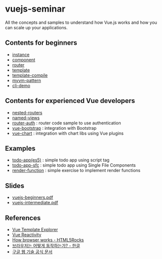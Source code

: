# vuejs-seminar

All the concepts and samples to understand how Vue.js works and how you can scale up your applications.

## Contents for beginners

- [instance](https://github.com/joshua1988/vuejs-seminar/tree/master/instance/index.html)
- [component](https://github.com/joshua1988/vuejs-seminar/tree/master/component/index.html)
- [router](https://github.com/joshua1988/vuejs-seminar/tree/master/router/index.html)
- [template](https://github.com/joshua1988/vuejs-seminar/blob/master/template/index.html)
- [template-compile](https://github.com/joshua1988/vuejs-seminar/blob/master/template-compile/app.vue)
- [mvvm-pattern](https://github.com/joshua1988/vuejs-seminar/blob/master/mvvm-pattern/index.html)
- [cli-demo](https://github.com/joshua1988/vuejs-seminar/tree/master/cli-demo)

## Contents for experienced Vue developers

- [nested-routers](https://github.com/joshua1988/vuejs-seminar/blob/master/router-nested-routers/index.html)
- [named-views](https://github.com/joshua1988/vuejs-seminar/blob/master/router-named-views/index.html)
- [router-auth](https://github.com/joshua1988/vuejs-seminar/blob/master/router-auth/index.html) : router code sample to use authentication
- [vue-bootstrap](https://github.com/joshua1988/vuejs-seminar/tree/master/vue-bootstrap) : integration with Bootstrap
- [vue-chart](https://github.com/joshua1988/vuejs-seminar/tree/master/vue-chart) : integration with chart libs using Vue plugins

## Examples

- [todo-app(es5)](https://github.com/joshua1988/vuejs-seminar/blob/todo/complete/todo-app(es5)/index.html) : simple todo app using script tag
- [todo-app-sfc](https://github.com/joshua1988/vuejs-seminar/tree/master/todo-app-sfc) : simple todo app using Single File Components
- [render-function](https://github.com/joshua1988/vuejs-seminar/tree/master/render-function) : simple exercise to implement render functions

## Slides

- [vuejs-beginners.pdf](https://github.com/joshua1988/vuejs-seminar/blob/master/slides/vuejs-beginners.pdf)
- [vuejs-intermediate.pdf](https://github.com/joshua1988/vuejs-seminar/blob/master/slides/vuejs-intermediate.pdf)

## References

- [Vue Template Explorer](https://vue-template-explorer.now.sh/#%3Cdiv%20id%3D%22app%22%3E%7B%7B%20msg%20%7D%7D%3C%2Fdiv%3E)
- [Vue Reactivity](https://vuejs.org/v2/guide/reactivity.html)
- [How browser works - HTML5Rocks](https://www.html5rocks.com/en/tutorials/internals/howbrowserswork/)
- [브라우저는 어떻게 동작하는가? - 한글](http://d2.naver.com/helloworld/59361)
- [구글 웹 기술 공식 문서](https://developers.google.com/web/fundamentals/)

